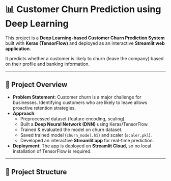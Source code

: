 # 📊 Customer Churn Prediction using Deep Learning  

This project is a **Deep Learning-based Customer Churn Prediction System** built with **Keras (TensorFlow)** and deployed as an interactive **Streamlit web application**.  

It predicts whether a customer is likely to churn (leave the company) based on their profile and banking information.  

---

## 🚀 Project Overview
- **Problem Statement**: Customer churn is a major challenge for businesses. Identifying customers who are likely to leave allows proactive retention strategies.  
- **Approach**:
  - Preprocessed dataset (feature encoding, scaling).  
  - Built a **Deep Neural Network (DNN)** using Keras/TensorFlow.  
  - Trained & evaluated the model on churn dataset.  
  - Saved trained model (`churn_model.h5`) and scaler (`scaler.pkl`).  
  - Developed an interactive **Streamlit app** for real-time prediction.  
- **Deployment**: The app is deployed on **Streamlit Cloud**, so no local installation of TensorFlow is required.  

---

## 📂 Project Structure  

